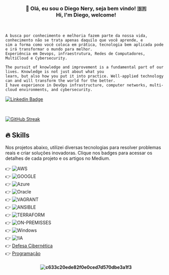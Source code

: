 
<h3 align="center">  <br>

👋 Olá, eu sou o Diego Nery, seja bem vindo! 🇧🇷 <br>
    Hi, I'm Diego, welcome!
<br>

</h3>

<br>

```
A busca por conhecimento e melhoria fazem parte da nossa vida, conhecimento não se trata apenas daquilo que você aprende, e 
sim a forma como você coloca em prática, tecnologia bem aplicada pode e irá transformar o mundo para melhor.
Experiência em Devops, infraestrutura, Redes de Computadores, MultiCloud e Cybersecurity.

The pursuit of knowledge and improvement is a fundamental part of our lives. Knowledge is not just about what you
learn, but also how you put it into practice. Well-applied technology can and will transform the world for the better.
I have experience in DevOps infrastructure, computer networks, multi-cloud environments, and cybersecurity.
```
</h3>

[![Linkedin Badge](https://img.shields.io/badge/-Linkedin-blue?style=for-the-badge&logo=Linkedin&logoColor=white&link=https://github.com/diegonery465)](https://www.linkedin.com/in/diego-nery-2a06151a7/)

<br>

<!-- GithubStats -->
[![GitHub Streak](https://streak-stats.demolab.com/?user=diegonery465&theme=bear&background=000&border=30A3DC&dates=FFF)](https://git.io/streak-stats)

## 🔥 Skills

Nos projetos abaixo, utilizei diversas tecnologias para resolver problemas reais e criar soluções inovadoras. Clique nos badges para acessar os detalhes de cada projeto e os artigos no Medium.

 👉 ![AWS](https://img.shields.io/badge/Amazon_AWS-FF9900?style=for-the-badge&logo=amazonaws&logoColor=white)<a href="/" target="_blank"></a></BR>
 👉 ![GOOGLE](https://img.shields.io/badge/Google_Cloud-4285F4?style=for-the-badge&logo=google-cloud&logoColor=white)<a href="/" target="_blank"></a></BR>
 👉 ![Azure](https://img.shields.io/badge/azure-%230072C6.svg?style=for-the-badge&logo=microsoftazure&logoColor=white)<a href="/" target="_blank"></a></BR>
 👉 ![Oracle](https://img.shields.io/badge/Oracle-F80000?style=for-the-badge&logo=oracle&logoColor=white)<a href="/" target="_blank"></a></BR>
 👉 ![VAGRANT](https://img.shields.io/badge/Vagrant-1868F2?style=for-the-badge&logo=Vagrant&logoColor=white)<a href="/" target="_blank"></a></BR>
 👉 ![ANSIBLE](https://img.shields.io/badge/Ansible-000000?style=for-the-badge&logo=ansible&logoColor=white)<a href="/" target="_blank"></a></BR>
 👉 ![TERRAFORM](https://img.shields.io/badge/Terraform-7B42BC?style=for-the-badge&logo=terraform&logoColor=white)<a href="/" target="_blank"></a></BR>
 👉 ![ON-PREMISSES](https://img.shields.io/badge/Linux-FCC624?style=for-the-badge&logo=linux&logoColor=black)<a href="/" target="_blank"></a></BR>
 👉 ![Windows](https://img.shields.io/badge/Windows-0078D6?style=for-the-badge&logo=windows&logoColor=white)<a href="/" target="_blank"></a></BR>
 👉 ![!IA](https://img.shields.io/badge/Artificial_Intelligence-Expert-blue?style=for-the-badge&logo=artificial-intelligence&logoColor=white)<a href="/" target="_blank"></a></BR>
 👉 <a href="/" target="_blank">Defesa Cibernética</a></BR>
 👉 <a href="https://github.com/diegonery465/Projetos-HTML-CSS-JS" target="_blank">Programação</a></BR>

<h4 align="center">
 
![c633c20ede82f0e0ced7d570dbe3a1f3](https://user-images.githubusercontent.com/70382532/138322189-2db8df52-9dcb-40a0-88a8-c365466bd33d.gif)

</h4>















